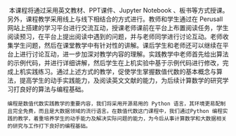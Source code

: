 ​    本课程将通过采用英文教材、PPT课件、Jupyter Notebook 、板书等方式授课。另外，课程教学采用线上与线下相结合的方式进行。教师和学生通过在 Perusall 网站上搭建的学习平台进行交流互动，授课老师课前在平台上布置阅读任务，学生阅读预习，在平台上提出阅读中遇到的问题，并与老师同学进行讨论互动。老师收集学生问题，然后在课堂教学中有针对性的讲解。课后学生和老师还可以继续在平台上进行讨论互动，进一步加深对教学内容的理解。实践教学中老师首先给出算法的示例代码，并进行详细讲解，然后学生在上机实验中基于示例代码进行修改，完成上机实践练习。通过上述方式的教学，促使学生掌握数值代数的基本概念与算法，提高学生的动手实践能力，及阅读英文文献的能力，为后续计算数学的研究学习打良好的算法与编程基础。

    编程是数值代数实践教学的重要内容，我们将采用开源易用的 Python 语言，其环境更易配制且完全免费，而且是大数据领域的流行语言。在数值代数这门课程中，我们通过Python 编程实践的教学，着重培养学生的动手能力及解决实际问题的能力，为今后从事计算数学和大数据相关的研究与工作打下良好的编程基础。
